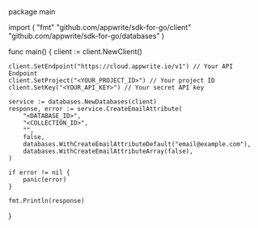 package main

import (
    "fmt"
    "github.com/appwrite/sdk-for-go/client"
    "github.com/appwrite/sdk-for-go/databases"
)

func main() {
    client := client.NewClient()

    client.SetEndpoint("https://cloud.appwrite.io/v1") // Your API Endpoint
    client.SetProject("<YOUR_PROJECT_ID>") // Your project ID
    client.SetKey("<YOUR_API_KEY>") // Your secret API key

    service := databases.NewDatabases(client)
    response, error := service.CreateEmailAttribute(
        "<DATABASE_ID>",
        "<COLLECTION_ID>",
        "",
        false,
        databases.WithCreateEmailAttributeDefault("email@example.com"),
        databases.WithCreateEmailAttributeArray(false),
    )

    if error != nil {
        panic(error)
    }

    fmt.Println(response)
}
